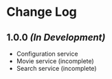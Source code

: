 Change Log
==========

1.0.0 *(In Development)*
------------------------

 * Configuration service
 * Movie service (incomplete)
 * Search service (incomplete)
